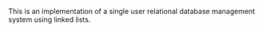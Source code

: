 This is an implementation of a single user relational database management system
using linked lists. 
